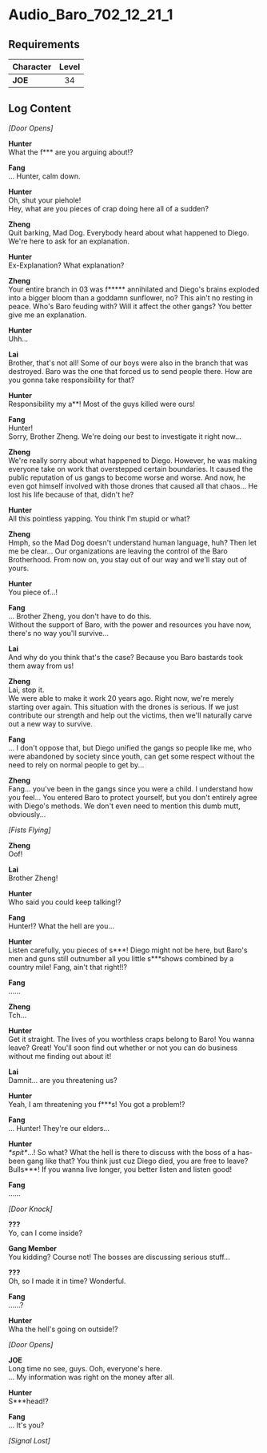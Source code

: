 # Audio_Baro_702_12_21_1
## Requirements
|Character|Level|
|---------|:---:|
|**JOE**  | 34  |

## Log Content
*\[Door Opens\]*

**Hunter**<br>
What the f\*\*\* are you arguing about!?

**Fang**<br>
... Hunter, calm down.

**Hunter**<br>
Oh, shut your piehole! <br>
Hey, what are you pieces of crap doing here all of a sudden?

**Zheng**<br>
Quit barking, Mad Dog. Everybody heard about what happened to Diego. We're here to ask for an explanation.

**Hunter**<br>
Ex\-Explanation? What explanation?

**Zheng**<br>
Your entire branch in 03 was f\*\*\*\*\* annihilated and Diego's brains exploded into a bigger bloom than a goddamn sunflower, no? This ain't no resting in peace. Who's Baro feuding with? Will it affect the other gangs? You better give me an explanation.

**Hunter**<br>
Uhh...

**Lai**<br>
Brother, that's not all! Some of our boys were also in the branch that was destroyed. Baro was the one that forced us to send people there. How are you gonna take responsibility for that?

**Hunter**<br>
Responsibility my a\*\*! Most of the guys killed were ours!

**Fang**<br>
Hunter!<br>
Sorry, Brother Zheng. We're doing our best to investigate it right now...

**Zheng**<br>
We're really sorry about what happened to Diego. However, he was making everyone take on work that overstepped certain boundaries. It caused the public reputation of us gangs to become worse and worse. And now, he even got himself involved with those drones that caused all that chaos... He lost his life because of that, didn't he?

**Hunter**<br>
All this pointless yapping. You think I'm stupid or what?

**Zheng**<br>
Hmph, so the Mad Dog doesn't understand human language, huh? Then let me be clear... Our organizations are leaving the control of the Baro Brotherhood. From now on, you stay out of our way and we'll stay out of yours.

**Hunter**<br>
You piece of...!

**Fang**<br>
... Brother Zheng, you don't have to do this.<br>
Without the support of Baro, with the power and resources you have now, there's no way you'll survive...

**Lai**<br>
And why do you think that's the case? Because you Baro bastards took them away from us!

**Zheng**<br>
Lai, stop it.<br>
We were able to make it work 20 years ago. Right now, we're merely starting over again. This situation with the drones is serious. If we just contribute our strength and help out the victims, then we'll naturally carve out a new way to survive.

**Fang**<br>
... I don't oppose that, but Diego unified the gangs so people like me, who were abandoned by society since youth, can get some respect without the need to rely on normal people to get by...

**Zheng**<br>
Fang... you've been in the gangs since you were a child. I understand how you feel... You entered Baro to protect yourself, but you don't entirely agree with Diego's methods. We don't even need to mention this dumb mutt, obviously...

*\[Fists Flying\]*

**Zheng**<br>
Oof!

**Lai**<br>
Brother Zheng!

**Hunter**<br>
Who said you could keep talking!?

**Fang**<br>
Hunter!? What the hell are you...

**Hunter**<br>
Listen carefully, you pieces of s\*\*\*! Diego might not be here, but Baro's men and guns still outnumber all you little s\*\*\*shows combined by a country mile! Fang, ain't that right!!?

**Fang**<br>
……

**Zheng**<br>
Tch...

**Hunter**<br>
Get it straight. The lives of you worthless craps belong to Baro! You wanna leave? Great! You'll soon find out whether or not you can do business without me finding out about it!

**Lai**<br>
Damnit... are you threatening us?

**Hunter**<br>
Yeah, I am threatening you f\*\*\*s! You got a problem!?

**Fang**<br>
... Hunter! They're our elders...

**Hunter**<br>
*\*spit\**...! So what? What the hell is there to discuss with the boss of a has\-been gang like that? You think just cuz Diego died, you are free to leave? Bulls\*\*\*! If you wanna live longer, you better listen and listen good!

**Fang**<br>
……

*\[Door Knock\]*

**???**<br>
Yo, can I come inside?

**Gang Member**<br>
You kidding? Course not! The bosses are discussing serious stuff...

**???**<br>
Oh, so I made it in time? Wonderful.

**Fang**<br>
......?

**Hunter**<br>
Wha the hell's going on outside!?

*\[Door Opens\]*

**JOE**<br>
Long time no see, guys. Ooh, everyone's here.<br>
... My information was right on the money after all.

**Hunter**<br>
S\*\*\*head!?

**Fang**<br>
... It's you?

*[Signal Lost]*